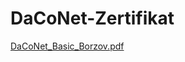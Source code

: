 # DaCoNet-Zertifikat
[DaCoNet_Basic_Borzov.pdf](https://github.com/WlaBor/DaCoNet-Zertifikat/files/11296115/DaCoNet_Basic_Borzov.pdf)
